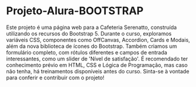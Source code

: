 # Projeto-Alura-BOOTSTRAP
Este projeto é uma página web para a Cafeteria Serenatto, construída utilizando os recursos do Bootstrap 5. Durante o curso, exploramos variáveis CSS, componentes como OffCanvas, Accordion, Cards e Modais, além da nova biblioteca de ícones do Bootstrap. Também criamos um formulário completo, com rótulos diferentes e campos de entrada interessantes, como um slider de 'Nível de satisfação'. É recomendado ter conhecimento prévio em HTML, CSS e Lógica de Programação, mas caso não tenha, há treinamentos disponíveis antes do curso. Sinta-se à vontade para conferir e contribuir com o projeto!
